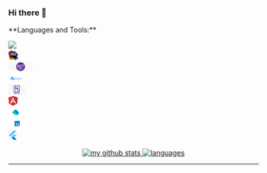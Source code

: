 ### Hi there 👋

<p></p>



<p></p>

<p> </p>
**Languages and Tools:** 

<code><img height="30" src="https://raw.githubusercontent.com/Randle-Lanre/Randle-Lanre/master/.github/images/c#.png"> </code>
<code><img height="20" src="https://raw.githubusercontent.com/Randle-Lanre/Randle-Lanre/master/.github/images/rider_logo_300x300.png"> </code>
<code><img height="20" src="https://raw.githubusercontent.com/Randle-Lanre/Randle-Lanre/master/.github/images/asp-net-core-logo-735x300.png"> </code>
<code><img height="20" src="https://raw.githubusercontent.com/Randle-Lanre/Randle-Lanre/master/.github/images/Microsoft_Azure.png"> </code>
<code><img height="20" src="https://raw.githubusercontent.com/Randle-Lanre/Randle-Lanre/master/.github/images/Heroku.png"> </code>
<code><img height="20" src="https://raw.githubusercontent.com/Randle-Lanre/Randle-Lanre/master/.github/images/angular.png"> </code>
<code><img height="20" src="https://raw.githubusercontent.com/Randle-Lanre/Randle-Lanre/master/.github/images/Dart_logo.png"> </code>
<code><img height="20" src="https://raw.githubusercontent.com/Randle-Lanre/Randle-Lanre/master/.github/images/Typescript.png"> </code>
<code><img height="20" src="https://raw.githubusercontent.com/Randle-Lanre/Randle-Lanre/master/.github/images/flutter.png"> </code>




<a align="center" href=# >
    <p align="center">
    <img src="https://github-readme-stats.vercel.app/api?username=Randle-Lanre&count_private=true&show_icons=true&theme=tokyonight" alt="my github stats" width="420"/>&nbsp;<img src="https://github-readme-stats.vercel.app/api/top-langs/?username=Randle-Lanre&layout=compact&theme=tokyonight" alt="languages" height="165">
    </p>
</a>








---
[linkedin]: https://linkedin.com/in/randlekehinde

[website]: https://www.randlekehinde.com

[Mail]: info@randlekehinde.com

<!--
**Randle-Lanre/Randle-Lanre** is a ✨ _special_ ✨ repository because its `README.md` (this file) appears on your GitHub profile.

Here are some ideas to get you started:

- 🔭 I’m currently working on ...
- 🌱 I’m currently learning ...
- 👯 I’m looking to collaborate on ...
- 🤔 I’m looking for help with ...
- 💬 Ask me about ...
- 📫 How to reach me: ...
- 😄 Pronouns: ...
- ⚡ Fun fact: ...
-->
